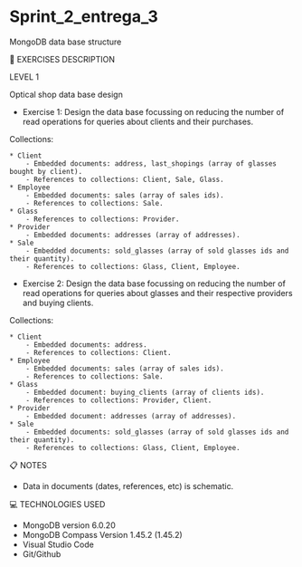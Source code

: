 # Sprint_2_entrega_3
MongoDB data base structure

📄 EXERCISES DESCRIPTION

LEVEL 1

Optical shop data base design

- Exercise 1: Design the data base focussing on reducing the number of read operations for queries about clients and their purchases. 

Collections:

    * Client
        - Embedded documents: address, last_shopings (array of glasses bought by client).
        - References to collections: Client, Sale, Glass.
    * Employee
        - Embedded documents: sales (array of sales ids).
        - References to collections: Sale.
    * Glass
        - References to collections: Provider.
    * Provider  
        - Embedded documents: addresses (array of addresses).
    * Sale 
        - Embedded documents: sold_glasses (array of sold glasses ids and their quantity).
        - References to collections: Glass, Client, Employee.

- Exercise 2: Design the data base focussing on reducing the number of read operations for queries about glasses and their respective providers and buying clients. 

Collections:

    * Client
        - Embedded documents: address. 
        - References to collections: Client.
    * Employee
        - Embedded documents: sales (array of sales ids). 
        - References to collections: Sale.
    * Glass 
        - Embedded document: buying_clients (array of clients ids). 
        - References to collections: Provider, Client.
    * Provider
        - Embedded document: addresses (array of addresses).
    * Sale 
        - Embedded documents: sold_glasses (array of sold glasses ids and their quantity).
        - References to collections: Glass, Client, Employee.

📋 NOTES

- Data in documents (dates, references, etc) is schematic.

💻 TECHNOLOGIES USED

- MongoDB version 6.0.20
- MongoDB Compass Version 1.45.2 (1.45.2)
- Visual Studio Code
- Git/Github
